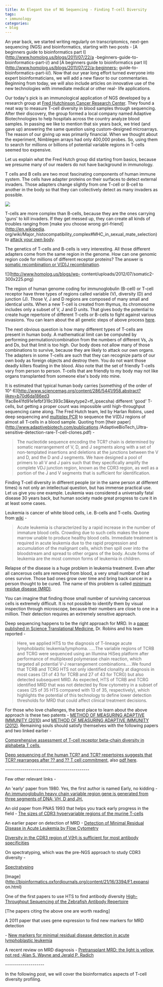```yaml
---
title: An Elegant Use of NG Sequencing - Finding T-cell Diversity
tags:
- immunology
categories:
- blog
---
```

An year back, we started writing regularly on transcriptomics, next-gen
sequencing (NGS) and bioinformatics, starting with two posts - [A beginners
guide to bioinformatics part I](http://www.homolog.us/blogs/2011/07/22/a
-beginners-guide-to-bioinformatics-part-i/) and [A beginners guide to
bioinformatics part II](http://www.homolog.us/blogs/2011/07/22/a-beginners-
guide-to-bioinformatics-part-ii/). Now that our year long effort turned
everyone into expert bioinformaticians, we will add a new flavor to our
commentaries. Beginning from today, we will also include articles on
innovative use of the new technologies with immediate medical or other real-
life applications.
<!--more-->

Our today's pick is an immunological application of NGS developed by a
research group at [Fred Hutchinson Cancer Research
Center](http://www.fhcrc.org/en.html). They found a neat way to measure T-cell
diversity in blood samples through sequencing. After their discovery, the
group formed a local company named Adaptive Biotechnologies to help hospitals
across the country analyze blood samples. In passing we like to mention that
six years back, we tried (and gave up) answering the same question using
custom-designed microarrays. The reason of our giving up was primarily
financial. When we thought about the experiment, Nimblegen arrays had only
400,000 probes. So, using them to search for millions or billions of potential
variable regions in T-cells seemed too expensive.

Let us explain what the Fred Hutch group did starting from basics, because we
presume many of our readers do not have background in immunology.

T cells and B cells are two most fascinating components of human immune
system. The cells have adapter proteins on their surfaces to detect external
invaders. Those adapters change slightly from one T-cell or B-cell to another
in the body so that they can collectively detect as many invaders as possible.

![](http://www.homolog.us/blogs/wp-content/uploads/2012/07/TCR-300x163.png)

T-cells are more complex than B-cells, because they are the ones carrying
'guns' to kill invaders. If they get messed up, they can create all kinds of
troubles ranging from [make you choose wrong girl-friend](http://en.wikipedia.
org/wiki/Major_histocompatibility_complex#MHC_in_sexual_mate_selection) to
[attack your own body](http://en.wikipedia.org/wiki/Autoimmune_disease).

The genetics of T-cells and B-cells is very interesting. All those different
adapters come from the same region in the genome. How can one genomic region
code for millions of different receptor proteins? The answer is [somatic
recombination or V(D)J
recombination](http://en.wikipedia.org/wiki/V%28D%29J_recombination).

![](http://www.homolog.us/blogs/wp-
content/uploads/2012/07/somatic2-300x225.png)

The region of human genome coding for immunoglobulin (B-cell) or T-cell
receptor have three types of regions called variable (V), diversity (D) and
junction (J). Those V, J and D regions are composed of many small and
identical units. When a new T-cell is created from thymus, its chromosome
includes only a subset of V, J and D units. That gives body the potential to
create huge repertoire of different T-cells or B-cells to fight against
various invasions. You can learn about the all genetic steps of above process
[here](http://cellular-immunity.blogspot.com/2007/12/vdj-recombination.html).

The next obvious question is how many different types of T-cells are present
in human body. A mathematical limit can be computed by performing
permutation/combination from the numbers of different Vs, Js and Ds, but that
limit is too high. Our body does not allow many of those combinations to
survive, because they are likely to attack our own organs. The adapters in
some T-cells are such that they can recognize parts of our own body as foreign
objects and destroy them. You do not want those deadly killers floating in the
blood. Also note that the set of friendly T-cells vary from person to person.
T-cells that are friendly to my body may not like organs transplanted from
someone else's body into mine.

It is estimated that typical human body carries [something of the order of 10^
6](http://www.sciencemag.org/content/286/5441/958.abstract?ijkey=b70d6da186ed3
1fac8e41fd91e1efbf319c393c3&keytype2=tf_ipsecsha) different 'good' T-cells,
but getting a proper count was impossible until high-throughput sequencing
came along. The Fred Hutch team, led by Harlan Robins, used deep sequencing
and [multiplex
PCR](http://en.wikipedia.org/wiki/Multiplex_polymerase_chain_reaction) to
sequence the V(D)J regions of almost all T-cells in a blood sample. Quoting
from [their paper](http://www.adaptivebiotech.com/publications
/AdaptiveBioTech_Ultra-sensitive-detection-rare-T-cell-clones.pdf) \-

> The nucleotide sequence encoding the TCR? chain is determined by somatic
rearrangement of V, D, and J segments along with a set of non-templated
insertions and deletions at the junctions between the V and D, and the D and J
segments. We have designed a pool of primers to all V and J pairs such that
they specifically amplify the complete VDJ junction region, known as the CDR3
region, as well as a portion of the J and V segments that is sufficient for
identification.

Finding T-cell diversity in different people (or in the same person at
different times) is not only an intellectual question, but has immense
practical use. Let us give you one example. Leukemia was considered a
universally fatal disease 30 years back, but human society made great progress
to cure it in at least some cases.

Leukemia is cancer of white blood cells, i.e. B-cells and T-cells. Quoting
from [wiki](http://en.wikipedia.org/wiki/Leukaemia) \-

> Acute leukemia is characterized by a rapid increase in the number of
immature blood cells. Crowding due to such cells makes the bone marrow unable
to produce healthy blood cells. Immediate treatment is required in acute
leukemia due to the rapid progression and accumulation of the malignant cells,
which then spill over into the bloodstream and spread to other organs of the
body. Acute forms of leukemia are the most common forms of leukemia in
children.

Relapse of the disease is a huge problem in leukemia treatment. Even after all
cancerous cells are removed from blood, a very small number of bad ones
survive. Those bad ones grow over time and bring back cancer in a person
thought to be cured. The name of this problem is called [minimum residue
disease (MRD)](http://en.wikipedia.org/wiki/Minimal_residual_disease).

You can imagine that finding those small number of surviving cancerous cells
is extremely difficult. It is not possible to identify them by visual
inspection through microscope, because their numbers are close to one in a
million. Their detection requires an extremely sensitive approach.

Deep sequencing happens to be the right approach for MRD. In a [paper
published in Science Translational
Medicine](http://stm.sciencemag.org/content/4/134/134ra63.short), Dr. Robins
and his team reported -

> Here, we applied HTS to the diagnosis of T-lineage acute lymphoblastic
leukemia/lymphoma. .....The variable regions of TCRB and TCRG were sequenced
using an Illumina HiSeq platform after performance of multiplexed polymerase
chain reaction, which targeted all potential V-J rearrangement
combinations.....We found that TCRB and TCRG HTS not only identified clonality
at diagnosis in most cases (31 of 43 for TCRB and 27 of 43 for TCRG) but also
detected subsequent MRD. As expected, HTS of TCRB and TCRG identified MRD that
was not detected by flow cytometry in a subset of cases (25 of 35 HTS compared
with 13 of 35, respectively), which highlights the potential of this
technology to define lower detection thresholds for MRD that could affect
clinical treatment decisions.

For those who love challenges, the best place to learn about the above
approach is these two patents - [METHOD OF MEASURING ADAPTIVE IMMUNITY
(2010)](http://www.faqs.org/patents/app/20100330571) and [METHOD OF MEASURING
ADAPTIVE IMMUNITY (2012)](http://www.faqs.org/patents/app/20120058902).
Remaining souls should satisfy themselves with the following papers and two
linked earlier -

[Comprehensive assessment of T-cell receptor beta-chain diversity in alphabeta
T cells](http://bloodjournal.hematologylibrary.org/content/114/19/4099.long),

[Deep sequencing of the human TCR? and TCR? repertoires suggests that TCR?
rearranges after ?? and ?? T cell
commitment](http://www.ncbi.nlm.nih.gov/pubmed/21734177), also [pdf
here](http://www.adaptivebiotech.com/publications/Gamma_Paper_STM.pdf).

\-------------------------------------------

Few other relevant links -

An 'early' paper from 1980. Yes, the first author is named Early, no kidding -
[An immunoglobulin heavy chain variable region gene is generated from three
segments of DNA: VH, D and JH.](http://www.ncbi.nlm.nih.gov/pubmed/6769593)

An old paper from PNAS 1993 that helps you track early progress in the field -
[The sizes of CDR3 hypervariable regions of the murine
T-cells](http://www.pnas.org/content/90/9/4319.full.pdf)

An earlier paper on detection of MRD - [Detection of Minimal Residual Disease
in Acute Leukemia by Flow
Cytometry](http://gotofcm.com/pdf/2003922105929AL.pdf)

[Diversity in the CDR3 region of V(H) is sufficient for most antibody
specificities](http://www.ncbi.nlm.nih.gov/pubmed/10933393)

On spectratyping, which was the pre-NGS approach to study CDR3 diversity -

[Spectratyping](http://bioinformatics.oxfordjournals.org/content/21/16/3394)

[Image](http://bioinformatics.oxfordjournals.org/content/21/16/3394/F1.expansi
on.html)

One of the first papers to use HTS to find antibody diversity [High-Throughput
Sequencing of the Zebrafish Antibody
Repertoire](http://www.sciencemag.org/content/324/5928/807.abstract)

[The papers citing the above one are worth reading]

A 2011 paper that uses gene expression to find new markers for MRD detection

\- [New markers for minimal residual disease detection in acute lymphoblastic
leukemia](http://www.ncbi.nlm.nih.gov/pubmed/21487112)

A recent review on MRD diagnosis - [Pretransplant MRD: the light is yellow,
not red -Alan S. Wayne and Jerald P.
Radich](http://intl.bloodjournal.org/content/120/2/244.full)

\--------------------

In the following post, we will cover the bioinformatics aspects of T-cell
diversity profiling.

